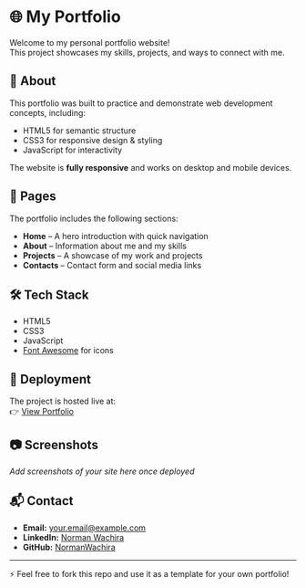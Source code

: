 # 🌐 My Portfolio

Welcome to my personal portfolio website!  
This project showcases my skills, projects, and ways to connect with me.  

## 📖 About
This portfolio was built to practice and demonstrate web development concepts, including:
- HTML5 for semantic structure
- CSS3 for responsive design & styling
- JavaScript for interactivity

The website is **fully responsive** and works on desktop and mobile devices.  

## 📂 Pages
The portfolio includes the following sections:
- **Home** – A hero introduction with quick navigation
- **About** – Information about me and my skills
- **Projects** – A showcase of my work and projects
- **Contacts** – Contact form and social media links  

## 🛠️ Tech Stack
- HTML5  
- CSS3  
- JavaScript  
- [Font Awesome](https://fontawesome.com/) for icons  

## 🚀 Deployment
The project is hosted live at:  
👉 [View Portfolio](https://yourusername.github.io/Portfolio-Site/)  

## 📷 Screenshots
_Add screenshots of your site here once deployed_  

## 📬 Contact
- **Email:** your.email@example.com  
- **LinkedIn:** [Norman Wachira](https://www.linkedin.com/in/norman-wachira/)  
- **GitHub:** [NormanWachira](https://github.com/NormanWachira)  

---

⚡ Feel free to fork this repo and use it as a template for your own portfolio!
